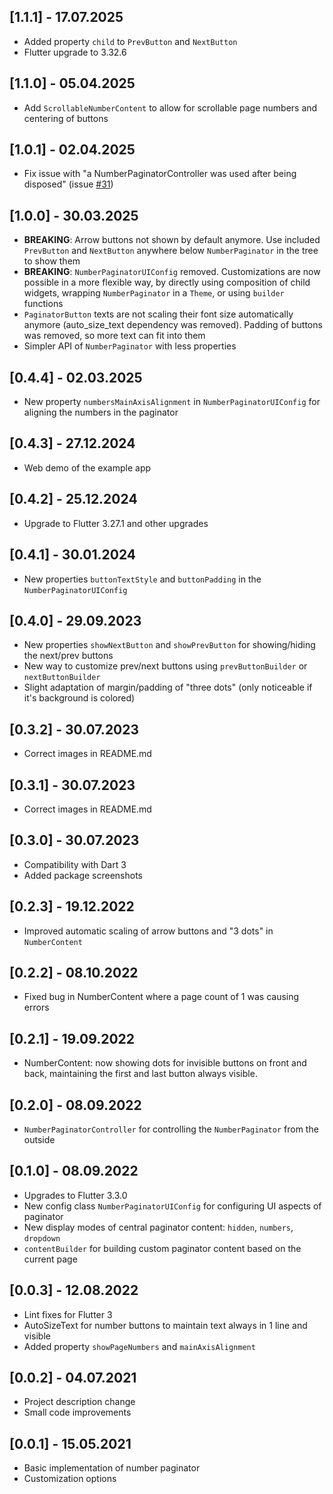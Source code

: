 ## [1.1.1] - 17.07.2025

- Added property `child` to `PrevButton` and `NextButton`
- Flutter upgrade to 3.32.6

## [1.1.0] - 05.04.2025

- Add `ScrollableNumberContent` to allow for scrollable page numbers and centering of buttons

## [1.0.1] - 02.04.2025

- Fix issue with "a NumberPaginatorController was used after being disposed" (issue
  [#31](https://github.com/WieFel/number_paginator/issues/31))

## [1.0.0] - 30.03.2025

- **BREAKING**: Arrow buttons not shown by default anymore. Use included `PrevButton` and
  `NextButton`
  anywhere below `NumberPaginator` in the tree to show them
- **BREAKING**: `NumberPaginatorUIConfig` removed. Customizations are now possible in a more
  flexible
  way, by directly using composition of child widgets, wrapping `NumberPaginator` in a `Theme`, or
  using `builder` functions
- `PaginatorButton` texts are not scaling their font size automatically anymore (auto_size_text
  dependency
  was removed). Padding of buttons was removed, so more text can fit into them
- Simpler API of `NumberPaginator` with less properties

## [0.4.4] - 02.03.2025

- New property `numbersMainAxisAlignment` in `NumberPaginatorUIConfig` for aligning the numbers in
  the paginator

## [0.4.3] - 27.12.2024

- Web demo of the example app

## [0.4.2] - 25.12.2024

- Upgrade to Flutter 3.27.1 and other upgrades

## [0.4.1] - 30.01.2024

- New properties `buttonTextStyle` and `buttonPadding` in the `NumberPaginatorUIConfig`

## [0.4.0] - 29.09.2023

- New properties `showNextButton` and `showPrevButton` for showing/hiding the next/prev buttons
- New way to customize prev/next buttons using `prevButtonBuilder` or `nextButtonBuilder`
- Slight adaptation of margin/padding of "three dots" (only noticeable if it's background is
  colored)

## [0.3.2] - 30.07.2023

- Correct images in README.md

## [0.3.1] - 30.07.2023

- Correct images in README.md

## [0.3.0] - 30.07.2023

- Compatibility with Dart 3
- Added package screenshots

## [0.2.3] - 19.12.2022

- Improved automatic scaling of arrow buttons and "3 dots" in `NumberContent`

## [0.2.2] - 08.10.2022

- Fixed bug in NumberContent where a page count of 1 was causing errors

## [0.2.1] - 19.09.2022

- NumberContent: now showing dots for invisible buttons on front and back, maintaining the first
  and last button always visible.

## [0.2.0] - 08.09.2022

- `NumberPaginatorController` for controlling the `NumberPaginator` from the outside

## [0.1.0] - 08.09.2022

- Upgrades to Flutter 3.3.0
- New config class `NumberPaginatorUIConfig` for configuring UI aspects of paginator
- New display modes of central paginator content: `hidden`, `numbers`, `dropdown`
- `contentBuilder` for building custom paginator content based on the current page

## [0.0.3] - 12.08.2022

- Lint fixes for Flutter 3
- AutoSizeText for number buttons to maintain text always in 1 line and visible
- Added property `showPageNumbers` and `mainAxisAlignment`

## [0.0.2] - 04.07.2021

- Project description change
- Small code improvements

## [0.0.1] - 15.05.2021

- Basic implementation of number paginator
- Customization options
